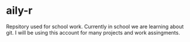 # aily-r
Repsitory used for school work.
Currently in school we are learning about git.
I will be using this account for many projects and work assingments.
